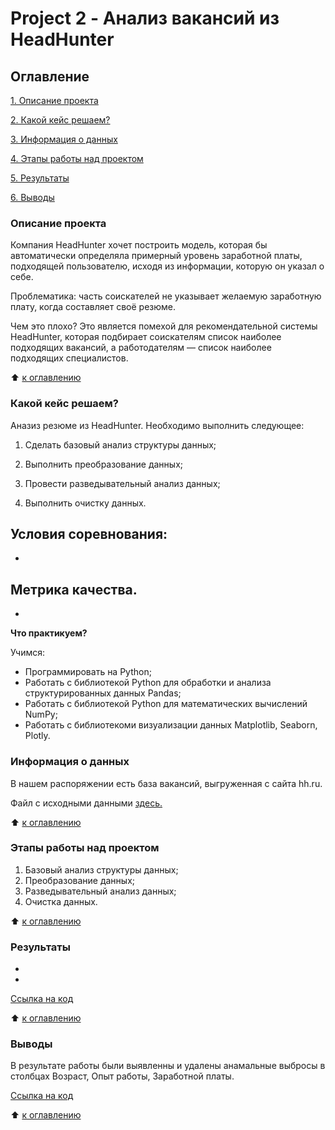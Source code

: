 # Project 2 - Анализ вакансий из HeadHunter

## Оглавление
  [1. Описание проекта](https://github.com/211604270720/Git/blob/master/PROJECT-1/README.md#Описание-проекта)

  [2. Какой кейс решаем?](https://github.com/211604270720/Git/blob/master/PROJECT-1/README.md#Какой-кейс-решаем)

  [3. Информация о данных](https://github.com/211604270720/Git/blob/master/PROJECT-1/README.md#Краткая-информация-о-данных)

  [4. Этапы работы над проектом](https://github.com/211604270720/Git/blob/master/PROJECT-1/README.md#Этапы-работы-над-проектом)

  [5. Результаты](https://github.com/211604270720/Git/blob/master/PROJECT-1/README.md#Результаты)

  [6. Выводы](https://github.com/211604270720/Git/blob/master/PROJECT-1/README.md#Выводы)

### Описание проекта

Компания HeadHunter хочет построить модель, которая бы автоматически определяла примерный уровень заработной платы, подходящей пользователю, исходя из информации, которую он указал о себе.

Проблематика: часть соискателей не указывает желаемую заработную плату, когда составляет своё резюме.

Чем это плохо?
Это является помехой для рекомендательной системы HeadHunter, которая подбирает соискателям список наиболее подходящих вакансий, а работодателям — список наиболее подходящих специалистов.

:arrow_up: [к оглавлению](https://github.com/211604270720/Git/blob/master/PROJECT-1/README.md#Оглавление)

### Какой кейс решаем?

Аназиз резюме из HeadHunter.
Необходимо выполнить следующее:

  1. Сделать базовый анализ структуры данных;

  2. Выполнить преобразование данных;

  3. Провести разведывательный анализ данных;

  4. Выполнить очистку данных.

**Условия соревнования:**
-
-

**Метрика качества.**
-
-

**Что практикуем?** 

Учимся:
  - Программировать на Python;
  - Работать с библиотекой Python для обработки и анализа структурированных данных Pandas;
  - Работать с библиотекой Python для математических вычислений NumPy;
  - Работать с библиотекоми визуализации данных Matplotlib, Seaborn, Plotly.

### Информация о данных

В нашем распоряжении есть база вакансий, выгруженная с сайта hh.ru.

Файл с исходными данными [здесь.]()

:arrow_up: [к оглавлению](https://github.com/211604270720/Git/blob/master/PROJECT-1/README.md#Оглавление)

### Этапы работы над проектом
  1. Базовый анализ структуры данных;
  2. Преобразование данных;
  3. Разведывательный анализ данных;
  4. Очистка данных.

:arrow_up: [к оглавлению](https://github.com/211604270720/Git/blob/master/PROJECT-1/README.md#Оглавление)

### Результаты

-
-

[Ссылка на код](https://github.com/211604270720/Git/blob/master/PROJECT-1/Project-1.ipynb)

:arrow_up: [к оглавлению](https://github.com/211604270720/Git/blob/master/PROJECT-1/README.md#Оглавление)

### Выводы

  В результате работы были выявленны и удалены анамальные выбросы в столбцах Возраст, Опыт работы, Заработной платы.

[Ссылка на код](https://github.com/211604270720/Git/blob/master/PROJECT-1/Project-1.ipynb)

:arrow_up: [к оглавлению](https://github.com/211604270720/Git/blob/master/PROJECT-1/README.md#Оглавление)